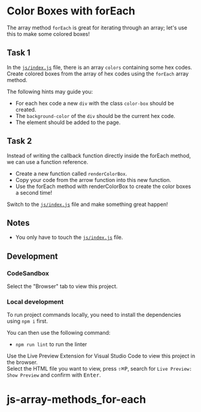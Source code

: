 # Color Boxes with forEach

The array method `forEach` is great for iterating through an array; let's use this to make some colored boxes!

## Task 1

In the [`js/index.js`](./js/index.js) file, there is an array `colors` containing some hex codes. Create colored boxes from the array of hex codes using the `forEach` array method.

The following hints may guide you:

- For each hex code a new `div` with the class `color-box` should be created.
- The `background-color` of the `div` should be the current hex code.
- The element should be added to the page.

## Task 2

Instead of writing the callback function directly inside the forEach method, we can use a function reference.

- Create a new function called `renderColorBox`.
- Copy your code from the arrow function into this new function.
- Use the forEach method with renderColorBox to create the color boxes a second time!

Switch to the [`js/index.js`](./js/index.js) file and make something great happen!

## Notes

- You only have to touch the [`js/index.js`](./js/index.js) file.

## Development

### CodeSandbox

Select the "Browser" tab to view this project.

### Local development

To run project commands locally, you need to install the dependencies using `npm i` first.

You can then use the following command:

- `npm run lint` to run the linter

Use the Live Preview Extension for Visual Studio Code to view this project in the browser.  
Select the HTML file you want to view, press <kbd>⇧</kbd><kbd>⌘</kbd><kbd>P</kbd>, search for `Live Preview: Show Preview` and confirm with <kbd>Enter</kbd>.
# js-array-methods_for-each

